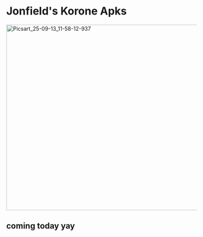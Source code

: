 # Jonfield's Korone Apks
<img width="1600" height="491" alt="Picsart_25-09-13_11-58-12-937" src="https://github.com/user-attachments/assets/29a6ed49-2986-4ecf-8826-bebf6db0aaac" />

## coming today yay
